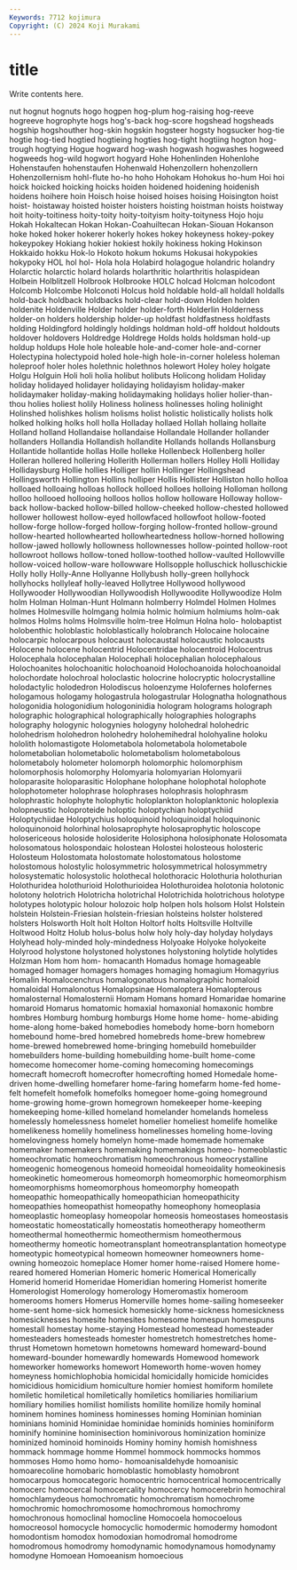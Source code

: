 ```yaml
---
Keywords: 7712 kojimura
Copyright: (C) 2024 Koji Murakami
---
```


# title

Write contents here.



nut hognut hognuts hogo hogpen
hog-plum hog-raising hog-reeve hogreeve hogrophyte hogs hog's-back hog-score hogshead hogsheads
hogship hogshouther hog-skin hogskin hogsteer hogsty hogsucker hog-tie hogtie hog-tied
hogtied hogtieing hogties hog-tight hogtiing hogton hog-trough hogtying Hogue hogward
hog-wash hogwash hogwashes hogweed hogweeds hog-wild hogwort hogyard Hohe Hohenlinden
Hohenlohe Hohenstaufen hohenstaufen Hohenwald Hohenzollern hohenzollern Hohenzollernism hohl-flute ho-ho hoho
Hohokam Hohokus ho-hum Hoi hoi hoick hoicked hoicking hoicks hoiden
hoidened hoidening hoidenish hoidens hoihere hoin Hoisch hoise hoised hoises
hoising Hoisington hoist hoist- hoistaway hoisted hoister hoisters hoisting hoistman
hoists hoistway hoit hoity-toitiness hoity-toity hoity-toityism hoity-toityness Hojo hoju Hokah
Hokaltecan Hokan Hokan-Coahuiltecan Hokan-Siouan Hokanson hoke hoked hoker hokerer hokerly
hokes hokey hokeyness hokey-pokey hokeypokey Hokiang hokier hokiest hokily hokiness
hoking Hokinson Hokkaido hokku Hok-lo Hokoto hokum hokums Hokusai hokypokies
hokypoky HOL hol hol- Hola hola Holabird holagogue holandric holandry
Holarctic holarctic holard holards holarthritic holarthritis holaspidean Holbein Holblitzell Holbrook
Holbrooke HOLC holcad Holcman holcodont Holcomb Holcombe Holconoti Holcus hold
holdable hold-all holdall holdalls hold-back holdback holdbacks hold-clear hold-down Holden
holden holdenite Holdenville Holder holder holder-forth Holderlin Holderness holder-on holders
holdership holder-up holdfast holdfastness holdfasts holding Holdingford holdingly holdings holdman
hold-off holdout holdouts holdover holdovers Holdredge Holdrege Holds holds holdsman
hold-up holdup holdups Hole hole holeable hole-and-comer hole-and-corner Holectypina holectypoid
holed hole-high hole-in-corner holeless holeman holeproof holer holes holethnic holethnos
holewort Holey holey holgate Holgu Holguin Holi holi holia holibut
holibuts Holicong holidam Holiday holiday holidayed holidayer holidaying holidayism holiday-maker
holidaymaker holiday-making holidaymaking holidays holier holier-than-thou holies holiest holily Holiness
holiness holinesses holing holinight Holinshed holishkes holism holisms holist holistic
holistically holists holk holked holking holks holl holla Holladay hollaed
Hollah hollaing hollaite Holland holland Hollandaise hollandaise Hollandale Hollander hollander
hollanders Hollandia Hollandish hollandite Hollands hollands Hollansburg Hollantide hollantide hollas
Holle holleke Hollenbeck Hollenberg holler Holleran hollered hollering Hollerith Hollerman
hollers Holley Holli Holliday Hollidaysburg Hollie hollies Holliger hollin Hollinger
Hollingshead Hollingsworth Hollington Hollins holliper Hollis Hollister Holliston hollo holloa
holloaed holloaing holloas hollock holloed holloes holloing Holloman hollong holloo
hollooed hollooing holloos hollos hollow holloware Holloway hollow-back hollow-backed hollow-billed
hollow-cheeked hollow-chested hollowed hollower hollowest hollow-eyed hollowfaced hollowfoot hollow-footed hollow-forge
hollow-forged hollow-forging hollow-fronted hollow-ground hollow-hearted hollowhearted hollowheartedness hollow-horned hollowing hollow-jawed
hollowly hollowness hollownesses hollow-pointed hollow-root hollowroot hollows hollow-toned hollow-toothed hollow-vaulted
Hollowville hollow-voiced hollow-ware hollowware Hollsopple holluschick holluschickie Holly holly Holly-Anne
Hollyanne Hollybush holly-green hollyhock hollyhocks hollyleaf holly-leaved Hollytree Hollywood hollywood
Hollywooder Hollywoodian Hollywoodish Hollywoodite Hollywoodize Holm holm Holman Holman-Hunt Holmann
holmberry Holmdel Holmen Holmes holmes Holmesville holmgang holmia holmic holmium
holmiums holm-oak holmos Holms holms Holmsville holm-tree Holmun Holna holo-
holobaptist holobenthic holoblastic holoblastically holobranch Holocaine holocaine holocarpic holocarpous holocaust
holocaustal holocaustic holocausts Holocene holocene holocentrid Holocentridae holocentroid Holocentrus Holocephala
holocephalan Holocephali holocephalian holocephalous Holochoanites holochoanitic holochoanoid Holochoanoida holochoanoidal holochordate
holochroal holoclastic holocrine holocryptic holocrystalline holodactylic holodedron Holodiscus holoenzyme Holofernes
holofernes hologamous hologamy hologastrula hologastrular Holognatha holognathous hologonidia hologonidium hologoninidia
hologram holograms holograph holographic holographical holographically holographies holographs holography hologynic
hologynies hologyny holohedral holohedric holohedrism holohedron holohedry holohemihedral holohyaline holoku
hololith holomastigote Holometabola holometabola holometabole holometabolian holometabolic holometabolism holometabolous holometaboly
holometer holomorph holomorphic holomorphism holomorphosis holomorphy Holomyaria holomyarian Holomyarii holoparasite
holoparasitic Holophane holophane holophotal holophote holophotometer holophrase holophrases holophrasis holophrasm
holophrastic holophyte holophytic holoplankton holoplanktonic holoplexia holopneustic holoproteide holoptic holoptychian
holoptychiid Holoptychiidae Holoptychius holoquinoid holoquinoidal holoquinonic holoquinonoid holorhinal holosaprophyte holosaprophytic
holoscope holosericeous holoside holosiderite Holosiphona holosiphonate Holosomata holosomatous holospondaic holostean
Holostei holosteous holosteric Holosteum Holostomata holostomate holostomatous holostome holostomous holostylic
holosymmetric holosymmetrical holosymmetry holosystematic holosystolic holothecal holothoracic Holothuria holothurian Holothuridea
holothurioid Holothurioidea Holothuroidea holotonia holotonic holotony holotrich Holotricha holotrichal Holotrichida
holotrichous holotype holotypes holotypic holour holozoic holp holpen hols holsom
Holst Holstein holstein Holstein-Friesian holstein-friesian holsteins holster holstered holsters Holsworth
Holt holt Holton Holtorf holts Holtsville Holtville Holtwood Holtz Holub
holus-bolus holw holy holy-day holyday holydays Holyhead holy-minded holy-mindedness Holyoake
Holyoke holyokeite Holyrood holystone holystoned holystones holystoning holytide holytides Holzman
Hom hom hom- homacanth Homadus homage homageable homaged homager homagers
homages homaging homagium Homagyrius Homalin Homalocenchrus homalogonatous homalographic homaloid homaloidal
Homalonotus Homalopsinae Homaloptera Homalopterous homalosternal Homalosternii Homam Homans homard Homaridae
homarine homaroid Homarus homatomic homaxial homaxonial homaxonic hombre hombres Homburg
homburg homburgs Home home home- home-abiding home-along home-baked homebodies homebody
home-born homeborn homebound home-bred homebred homebreds home-brew homebrew home-brewed homebrewed
home-bringing homebuild homebuilder homebuilders home-building homebuilding home-built home-come homecome homecomer
home-coming homecoming homecomings homecraft homecroft homecrofter homecrofting homed Homedale home-driven
home-dwelling homefarer home-faring homefarm home-fed home-felt homefelt homefolk homefolks homegoer
home-going homeground home-growing home-grown homegrown homekeeper home-keeping homekeeping home-killed homeland
homelander homelands homeless homelessly homelessness homelet homelier homeliest homelife homelike
homelikeness homelily homeliness homelinesses homeling home-loving homelovingness homely homelyn home-made
homemade homemake homemaker homemakers homemaking homemakings homeo- homeoblastic homeochromatic homeochromatism
homeochronous homeocrystalline homeogenic homeogenous homeoid homeoidal homeoidality homeokinesis homeokinetic homeomerous
homeomorph homeomorphic homeomorphism homeomorphisms homeomorphous homeomorphy homeopath homeopathic homeopathically homeopathician
homeopathicity homeopathies homeopathist homeopathy homeophony homeoplasia homeoplastic homeoplasy homeopolar homeosis
homeostases homeostasis homeostatic homeostatically homeostatis homeotherapy homeotherm homeothermal homeothermic homeothermism
homeothermous homeothermy homeotic homeotransplant homeotransplantation homeotype homeotypic homeotypical homeown homeowner
homeowners home-owning homeozoic homeplace Homer homer home-raised Homere home-reared homered
Homerian Homeric homeric Homerical Homerically Homerid homerid Homeridae Homeridian homering
Homerist homerite Homerologist Homerology homerology Homeromastix homeroom homerooms homers Homerus
Homerville homes home-sailing homeseeker home-sent home-sick homesick homesickly home-sickness homesickness
homesicknesses homesite homesites homesome homespun homespuns homestall homestay home-staying Homestead
homestead homesteader homesteaders homesteads homester homestretch homestretches home-thrust Hometown hometown
hometowns homeward homeward-bound homeward-bounder homewardly homewards Homewood homework homeworker homeworks
homewort Homeworth home-woven homey homeyness homichlophobia homicidal homicidally homicide homicides
homicidious homicidium homiculture homier homiest homiform homilete homiletic homiletical homiletically
homiletics homiliaries homiliarium homiliary homilies homilist homilists homilite homilize homily
hominal hominem homines hominess hominesses homing Hominian hominian hominians hominid
Hominidae hominidae hominids hominies hominiform hominify hominine hominisection hominivorous hominization
hominize hominized hominoid hominoids Hominy hominy homish homishness hommack hommage
homme Hommel hommock hommocks hommos hommoses Homo homo homo- homoanisaldehyde
homoanisic homoarecoline homobaric homoblastic homoblasty homobront homocarpous homocategoric homocentric homocentrical
homocentrically homocerc homocercal homocercality homocercy homocerebrin homochiral homochlamydeous homochromatic homochromatism
homochrome homochromic homochromosome homochromous homochromy homochronous homoclinal homocline Homocoela homocoelous
homocreosol homocycle homocyclic homodermic homodermy homodont homodontism homodox homodoxian homodromal
homodrome homodromous homodromy homodynamic homodynamous homodynamy homodyne Homoean Homoeanism homoecious
